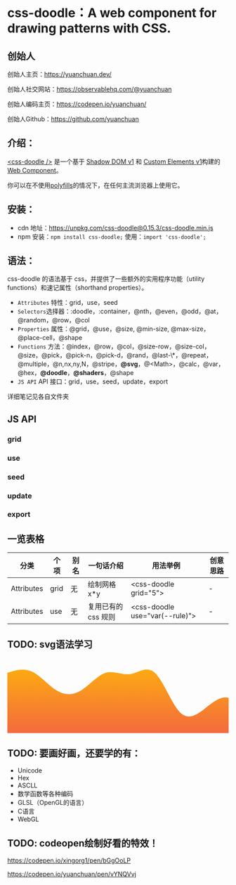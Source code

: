 # css-doodle：A web component for drawing patterns with CSS.

## 创始人
创始人主页：https://yuanchuan.dev/

创始人社交网站：https://observablehq.com/@yuanchuan

创始人编码主页：https://codepen.io/yuanchuan/

创始人Github：https://github.com/yuanchuan

## 介绍：

[&lt;css-doodle /&gt;](https://css-doodle.com/) 是一个基于 [Shadow DOM v1](https://developers.google.com/web/fundamentals/web-components/shadowdom) 和 [Custom Elements v1](https://html.spec.whatwg.org/multipage/custom-elements.html#custom-elements)构建的[Web Component](https://developer.mozilla.org/zh-CN/docs/Web/Web_Components)。

你可以在不使用[polyfills](https://www.digitalocean.com/community/tutorials/web-components-polyfills-transpilation)的情况下，在任何主流浏览器上使用它。

## 安装：

- cdn 地址：https://unpkg.com/css-doodle@0.15.3/css-doodle.min.js
- npm 安装：`npm install css-doodle;` 使用：`import 'css-doodle';`

## 语法：

css-doodle 的语法基于 css，并提供了一些额外的实用程序功能（utility functions）和速记属性（shorthand properties）。

- `Attributes` 特性：grid，use，seed
- `Selectors`选择器：:doodle，:container，@nth，@even，@odd，@at，@random，@row，@col
- `Properties` 属性：@grid，@use，@size, @min-size, @max-size，@place-cell，@shape
- `Functions` 方法：@index，@row，@col，@size-row，@size-col，@size，@pick，@pick-n，@pick-d，@rand，@last-\\*，@repeat，@multiple，@n,nx,ny,N，@stripe，**@svg**，@&lt;Math>，@calc，@var，@hex，**@doodle**，**@shaders**，@shape
- `JS API` API 接口：grid，use，seed，update，export

详细笔记见各自文件夹

## JS API

### grid

### use

### seed

### update

### export

## 一览表格

| 分类       | 个项 | 别名 | 一句话介绍          | 用法举例                          | 创意思路 |
| ---------- | ---- | ---- | ------------------- | --------------------------------- | -------- |
| Attributes | grid | 无   | 绘制网格 x\*y       | &lt;css-doodle grid="5">          | -        |
| Attributes | use  | 无   | 复用已有的 css 规则 | &lt;css-doodle use="var(--rule)"> | -        |

## TODO: svg语法学习
<svg id="wave" style="transform:rotate(0deg); transition: 0.3s" viewBox="0 0 1440 490" version="1.1" xmlns="http://www.w3.org/2000/svg"><defs><linearGradient id="sw-gradient-0" x1="0" x2="0" y1="1" y2="0"><stop stop-color="rgba(243, 106, 62, 1)" offset="0%"></stop><stop stop-color="rgba(255, 179, 11, 1)" offset="100%"></stop></linearGradient></defs><path style="transform:translate(0, 0px); opacity:1" fill="url(#sw-gradient-0)" d="M0,98L26.7,89.8C53.3,82,107,65,160,89.8C213.3,114,267,180,320,212.3C373.3,245,427,245,480,212.3C533.3,180,587,114,640,98C693.3,82,747,114,800,106.2C853.3,98,907,49,960,98C1013.3,147,1067,294,1120,351.2C1173.3,408,1227,376,1280,334.8C1333.3,294,1387,245,1440,261.3C1493.3,278,1547,359,1600,392C1653.3,425,1707,408,1760,334.8C1813.3,261,1867,131,1920,130.7C1973.3,131,2027,261,2080,334.8C2133.3,408,2187,425,2240,432.8C2293.3,441,2347,441,2400,424.7C2453.3,408,2507,376,2560,302.2C2613.3,229,2667,114,2720,65.3C2773.3,16,2827,33,2880,81.7C2933.3,131,2987,212,3040,204.2C3093.3,196,3147,98,3200,49C3253.3,0,3307,0,3360,32.7C3413.3,65,3467,131,3520,138.8C3573.3,147,3627,98,3680,89.8C3733.3,82,3787,114,3813,130.7L3840,147L3840,490L3813.3,490C3786.7,490,3733,490,3680,490C3626.7,490,3573,490,3520,490C3466.7,490,3413,490,3360,490C3306.7,490,3253,490,3200,490C3146.7,490,3093,490,3040,490C2986.7,490,2933,490,2880,490C2826.7,490,2773,490,2720,490C2666.7,490,2613,490,2560,490C2506.7,490,2453,490,2400,490C2346.7,490,2293,490,2240,490C2186.7,490,2133,490,2080,490C2026.7,490,1973,490,1920,490C1866.7,490,1813,490,1760,490C1706.7,490,1653,490,1600,490C1546.7,490,1493,490,1440,490C1386.7,490,1333,490,1280,490C1226.7,490,1173,490,1120,490C1066.7,490,1013,490,960,490C906.7,490,853,490,800,490C746.7,490,693,490,640,490C586.7,490,533,490,480,490C426.7,490,373,490,320,490C266.7,490,213,490,160,490C106.7,490,53,490,27,490L0,490Z"></path></svg>

## TODO: 要画好画，还要学的有：
- Unicode
- Hex
- ASCLL
- 数学函数等各种编码
- GLSL（OpenGL的语言）
- C语言
- WebGL

## TODO: codeopen绘制好看的特效！
https://codepen.io/xingorg1/pen/bGgOoLP

https://codepen.io/yuanchuan/pen/vYNQVvj